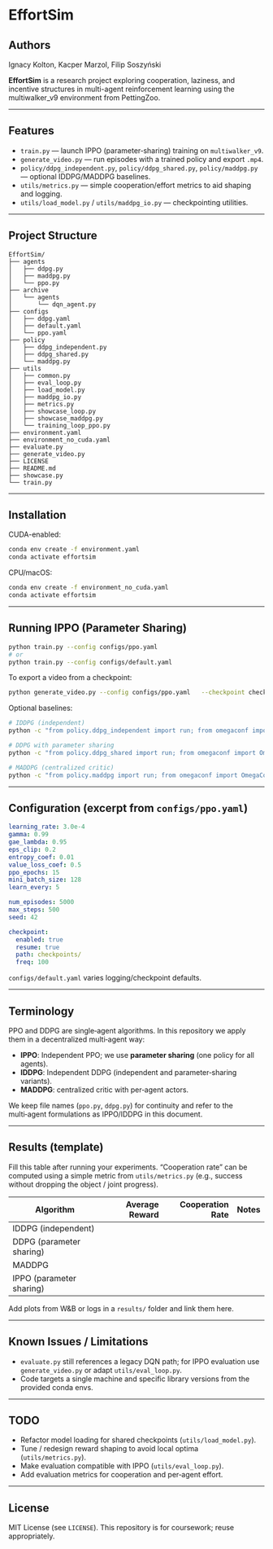 # EffortSim
## Authors
Ignacy Kolton, Kacper Marzol, Filip Soszyński

**EffortSim** is a research project exploring cooperation, laziness, and incentive structures in multi-agent reinforcement learning using the multiwalker_v9 environment from PettingZoo.

---

## Features
- `train.py` — launch IPPO (parameter‑sharing) training on `multiwalker_v9`.
- `generate_video.py` — run episodes with a trained policy and export `.mp4`.
- `policy/ddpg_independent.py`, `policy/ddpg_shared.py`, `policy/maddpg.py` — optional IDDPG/MADDPG baselines.
- `utils/metrics.py` — simple cooperation/effort metrics to aid shaping and logging.
- `utils/load_model.py` / `utils/maddpg_io.py` — checkpointing utilities.

---

## Project Structure
```text
EffortSim/
├── agents
│   ├── ddpg.py
│   ├── maddpg.py
│   └── ppo.py
├── archive
│   └── agents
│       └── dqn_agent.py
├── configs
│   ├── ddpg.yaml
│   ├── default.yaml
│   └── ppo.yaml
├── policy
│   ├── ddpg_independent.py
│   ├── ddpg_shared.py
│   └── maddpg.py
├── utils
│   ├── common.py
│   ├── eval_loop.py
│   ├── load_model.py
│   ├── maddpg_io.py
│   ├── metrics.py
│   ├── showcase_loop.py
│   ├── showcase_maddpg.py
│   └── training_loop_ppo.py
├── environment.yaml
├── environment_no_cuda.yaml
├── evaluate.py
├── generate_video.py
├── LICENSE
├── README.md
├── showcase.py
└── train.py
```

---

## Installation
CUDA-enabled:
```bash
conda env create -f environment.yaml
conda activate effortsim
```
CPU/macOS:
```bash
conda env create -f environment_no_cuda.yaml
conda activate effortsim
```

---

## Running IPPO (Parameter Sharing)
```bash
python train.py --config configs/ppo.yaml
# or
python train.py --config configs/default.yaml
```

To export a video from a checkpoint:
```bash
python generate_video.py --config configs/ppo.yaml   --checkpoint checkpoints/shared_checkpoint_epXXXX.pt
```

Optional baselines:
```bash
# IDDPG (independent)
python -c "from policy.ddpg_independent import run; from omegaconf import OmegaConf; run(OmegaConf.load('configs/ddpg.yaml'))"

# DDPG with parameter sharing
python -c "from policy.ddpg_shared import run; from omegaconf import OmegaConf; run(OmegaConf.load('configs/ddpg.yaml'))"

# MADDPG (centralized critic)
python -c "from policy.maddpg import run; from omegaconf import OmegaConf; run(OmegaConf.load('configs/ddpg.yaml'))"
```

---

## Configuration (excerpt from `configs/ppo.yaml`)
```yaml
learning_rate: 3.0e-4
gamma: 0.99
gae_lambda: 0.95
eps_clip: 0.2
entropy_coef: 0.01
value_loss_coef: 0.5
ppo_epochs: 15
mini_batch_size: 128
learn_every: 5

num_episodes: 5000
max_steps: 500
seed: 42

checkpoint:
  enabled: true
  resume: true
  path: checkpoints/
  freq: 100
```
`configs/default.yaml` varies logging/checkpoint defaults.

---

## Terminology
PPO and DDPG are single‑agent algorithms. In this repository we apply them in a decentralized multi‑agent way:
- **IPPO**: Independent PPO; we use **parameter sharing** (one policy for all agents).
- **IDDPG**: Independent DDPG (independent and parameter‑sharing variants).
- **MADDPG**: centralized critic with per‑agent actors.

We keep file names (`ppo.py`, `ddpg.py`) for continuity and refer to the multi‑agent formulations as IPPO/IDDPG in this document.

---

## Results (template)
Fill this table after running your experiments. “Cooperation rate” can be computed using a simple metric from `utils/metrics.py` (e.g., success without dropping the object / joint progress).

Algorithm | Average Reward | Cooperation Rate | Notes
--- | ---: | ---: | ---
IDDPG (independent) |  |  | 
DDPG (parameter sharing) |  |  | 
MADDPG |  |  | 
IPPO (parameter sharing) |  |  | 

Add plots from W&B or logs in a `results/` folder and link them here.

---

## Known Issues / Limitations
- `evaluate.py` still references a legacy DQN path; for IPPO evaluation use `generate_video.py` or adapt `utils/eval_loop.py`.
- Code targets a single machine and specific library versions from the provided conda envs.

---

## TODO
- Refactor model loading for shared checkpoints (`utils/load_model.py`).
- Tune / redesign reward shaping to avoid local optima (`utils/metrics.py`).
- Make evaluation compatible with IPPO (`utils/eval_loop.py`).
- Add evaluation metrics for cooperation and per‑agent effort.

---

## License
MIT License (see `LICENSE`). This repository is for coursework; reuse appropriately.

